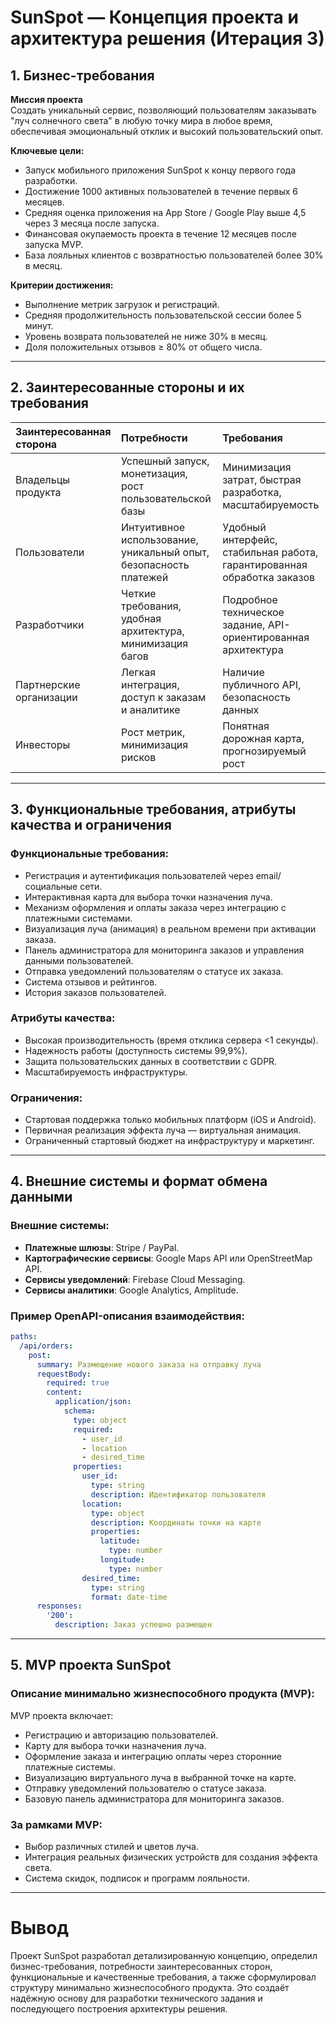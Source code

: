 
# SunSpot — Концепция проекта и архитектура решения (Итерация 3)

## 1. Бизнес-требования

**Миссия проекта**  
Создать уникальный сервис, позволяющий пользователям заказывать "луч солнечного света" в любую точку мира в любое время, обеспечивая эмоциональный отклик и высокий пользовательский опыт.

**Ключевые цели:**
- Запуск мобильного приложения SunSpot к концу первого года разработки.
- Достижение 1000 активных пользователей в течение первых 6 месяцев.
- Средняя оценка приложения на App Store / Google Play выше 4,5 через 3 месяца после запуска.
- Финансовая окупаемость проекта в течение 12 месяцев после запуска MVP.
- База лояльных клиентов с возвратностью пользователей более 30% в месяц.

**Критерии достижения:**
- Выполнение метрик загрузок и регистраций.
- Средняя продолжительность пользовательской сессии более 5 минут.
- Уровень возврата пользователей не ниже 30% в месяц.
- Доля положительных отзывов ≥ 80% от общего числа.

---

## 2. Заинтересованные стороны и их требования

| Заинтересованная сторона | Потребности | Требования |
| :----------------------- | :---------- | :--------- |
| Владельцы продукта | Успешный запуск, монетизация, рост пользовательской базы | Минимизация затрат, быстрая разработка, масштабируемость |
| Пользователи | Интуитивное использование, уникальный опыт, безопасность платежей | Удобный интерфейс, стабильная работа, гарантированная обработка заказов |
| Разработчики | Четкие требования, удобная архитектура, минимизация багов | Подробное техническое задание, API-ориентированная архитектура |
| Партнерские организации | Легкая интеграция, доступ к заказам и аналитике | Наличие публичного API, безопасность данных |
| Инвесторы | Рост метрик, минимизация рисков | Понятная дорожная карта, прогнозируемый рост |

---

## 3. Функциональные требования, атрибуты качества и ограничения

### Функциональные требования:
- Регистрация и аутентификация пользователей через email/социальные сети.
- Интерактивная карта для выбора точки назначения луча.
- Механизм оформления и оплаты заказа через интеграцию с платежными системами.
- Визуализация луча (анимация) в реальном времени при активации заказа.
- Панель администратора для мониторинга заказов и управления данными пользователей.
- Отправка уведомлений пользователям о статусе их заказа.
- Система отзывов и рейтингов.
- История заказов пользователей.

### Атрибуты качества:
- Высокая производительность (время отклика сервера <1 секунды).
- Надежность работы (доступность системы 99,9%).
- Защита пользовательских данных в соответствии с GDPR.
- Масштабируемость инфраструктуры.

### Ограничения:
- Стартовая поддержка только мобильных платформ (iOS и Android).
- Первичная реализация эффекта луча — виртуальная анимация.
- Ограниченный стартовый бюджет на инфраструктуру и маркетинг.

---

## 4. Внешние системы и формат обмена данными

### Внешние системы:
- **Платежные шлюзы**: Stripe / PayPal.
- **Картографические сервисы**: Google Maps API или OpenStreetMap API.
- **Сервисы уведомлений**: Firebase Cloud Messaging.
- **Сервисы аналитики**: Google Analytics, Amplitude.

### Пример OpenAPI-описания взаимодействия:

```yaml
paths:
  /api/orders:
    post:
      summary: Размещение нового заказа на отправку луча
      requestBody:
        required: true
        content:
          application/json:
            schema:
              type: object
              required:
                - user_id
                - location
                - desired_time
              properties:
                user_id:
                  type: string
                  description: Идентификатор пользователя
                location:
                  type: object
                  description: Координаты точки на карте
                  properties:
                    latitude:
                      type: number
                    longitude:
                      type: number
                desired_time:
                  type: string
                  format: date-time
      responses:
        '200':
          description: Заказ успешно размещен
```

---

## 5. MVP проекта SunSpot

### Описание минимально жизнеспособного продукта (MVP):

MVP проекта включает:
- Регистрацию и авторизацию пользователей.
- Карту для выбора точки назначения луча.
- Оформление заказа и интеграцию оплаты через сторонние платежные системы.
- Визуализацию виртуального луча в выбранной точке на карте.
- Отправку уведомлений пользователю о статусе заказа.
- Базовую панель администратора для мониторинга заказов.

### За рамками MVP:
- Выбор различных стилей и цветов луча.
- Интеграция реальных физических устройств для создания эффекта света.
- Система скидок, подписок и программ лояльности.

---

# Вывод

Проект SunSpot разработал детализированную концепцию, определил бизнес-требования, потребности заинтересованных сторон, функциональные и качественные требования, а также сформулировал структуру минимально жизнеспособного продукта. Это создаёт надёжную основу для разработки технического задания и последующего построения архитектуры решения.
